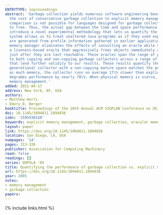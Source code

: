 ```yaml
---
ENTRYTYPE: inproceedings
abstract: 'Garbage collection yields numerous software engineering benefits, but its quantitative impact on performance remains elusive. One can compare
  the cost of conservative garbage collection to explicit memory management in C/C++ programs by linking in an appropriate collector. This kind of direct
  comparison is not possible for languages designed for garbage collection (e.g., Java), because programs in these languages naturally do not contain calls
  to free. Thus, the actual gap between the time and space performance of explicit memory management and precise, copying garbage collection remains unknown.We
  introduce a novel experimental methodology that lets us quantify the performance of precise garbage collection versus explicit memory management. Our
  system allows us to treat unaltered Java programs as if they used explicit memory management by relying on oracles to insert calls to free. These oracles
  are generated from profile information gathered in earlier application runs. By executing inside an architecturally-detailed simulator, this "oracular"
  memory manager eliminates the effects of consulting an oracle while measuring the costs of calling malloc and free. We evaluate two different oracles:
  a liveness-based oracle that aggressively frees objects immediately after their last use, and a reachability-based oracle that conservatively frees objects
  just after they are last reachable. These oracles span the range of possible placement of explicit deallocation calls.We compare explicit memory management
  to both copying and non-copying garbage collectors across a range of benchmarks using the oracular memory manager, and present real (non-simulated) runs
  that lend further validity to our results. These results quantify the time-space tradeoff of garbage collection: with five times as much memory, an Appel-style
  generational collector with a non-copying mature space matches the performance of reachability-based explicit memory management. With only three times
  as much memory, the collector runs on average 17\% slower than explicit memory management. However, with only twice as much memory, garbage collection
  degrades performance by nearly 70\%. When physical memory is scarce, paging causes garbage collection to run an order of magnitude slower than explicit
  memory management.'
added: 2021-04-17
address: New York, NY, USA
authors:
- Matthew Hertz
- Emery D. Berger
booktitle: Proceedings of the 20th Annual ACM SIGPLAN Conference on Object-Oriented Programming, Systems, Languages, and Applications
doi: 10.1145/1094811.1094836
isbn: '1595930310'
keywords: explicit memory management, garbage collection, oracular memory management, performance analysis, paging, throughput, time-space tradeoff
layout: paper
link: https://doi.org/10.1145/1094811.1094836
location: San Diego, CA, USA
numpages: '14'
pages: 313-326
publisher: Association for Computing Machinery
read: false
readings: []
series: OOPSLA '05
title: Quantifying the performance of garbage collection vs. explicit memory management
url: https://doi.org/10.1145/1094811.1094836
year: 2005
notes:
- memory management
- garbage collection
papers:
---
```

{% include links.html %}
